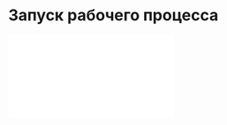 # Запуск рабочего процесса

<PluginInfo name="workflow-custom-action-trigger" link="/handbook/workflow/plugins/custom-action-trigger" commercial="true"></PluginInfo>

<embed src="../../../workflow/plugins/custom-action-trigger/action.md#L3-L999"></embed>